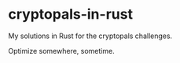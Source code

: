 # cryptopals-in-rust

My solutions in Rust for the cryptopals challenges.

Optimize somewhere, sometime.

